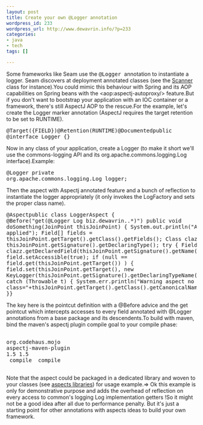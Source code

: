 ```yaml
--- 
layout: post
title: Create your own @Logger annotation
wordpress_id: 233
wordpress_url: http://www.dewavrin.info/?p=233
categories: 
- java
- tech
tags: []

---
```

Some frameworks like Seam use the <span class="term"><tt class="literal">@Logger </tt></span>annotation to instantiate a logger. Seam discovers at deployment annotated classes  (see the [Scanner](http://viewvc.jboss.org/cgi-bin/viewvc.cgi/jboss/jboss-seam/src/main/org/jboss/seam/deployment/Scanner.java?revision=1.29&view=markup) class for instance).You could mimic this behaviour with Spring and its AOP capabilities on Spring beans with the &lt;aop:aspectj-autoproxy/&gt; feature.But if you don't want to bootstrap your application with an IOC  container or a framework, there's still AspectJ AOP to the rescue.For the example, let's create the Logger marker annotation (AspectJ requires the target retention to be set to RUNTIME).<pre lang="java">@Target({FIELD})@Retention(RUNTIME)@Documentedpublic @interface Logger {}</pre>Now in any class of your application, create a Logger (to make it short we'll use the commons-logging API and its org.apache.commons.logging.Log interface).Example:<pre lang="java">@Logger private org.apache.commons.logging.Log logger;</pre>Then the aspect with Aspectj annotated feature and a bunch of reflection to instantiate the logger appropriately (it only invokes the LogFactory and sets the proper class name).<pre lang="java">@Aspectpublic class LoggerAspect {  @Before("get(@Logger Log biz.dewavrin..*)")  public void doSomething(JoinPoint thisJoinPoint) {    System.out.println("ASPECT logger applied");    Field[] fields = thisJoinPoint.getTarget().getClass().getFields();    Class clazz = thisJoinPoint.getSignature().getDeclaringType();    try {      Field field = clazz.getDeclaredField(thisJoinPoint.getSignature().getName());      field.setAccessible(true);      if (null == field.get(thisJoinPoint.getTarget()) ) {          field.set(thisJoinPoint.getTarget(), new KeyLogger(thisJoinPoint.getSignature().getDeclaringTypeName()));      }    } catch (Throwable t) {        System.err.println("Warning aspect no applied on class="+thisJoinPoint.getTarget().getClass().getCanonicalName());    }  }}</pre>The key here is the pointcut definition with a @Before advice and the get pointcut which intercepts accesses to every field annotated with @Logger annotations from a base package and its descendents.To build with maven, bind the maven's aspectj plugin compile goal to your compile phase:<pre lang="xml"><plugin>  <groupid>org.codehaus.mojo</groupid>  <artifactid>aspectj-maven-plugin</artifactid>  <configuration>    <source>1.5</source>    <target>1.5</target>  </configuration>  <executions>    <execution>       <phase>compile</phase>      <goals>        <goal>compile</goal>      </goals>    </execution>  </executions></plugin></pre>Note that the aspect could be packaged in a dedicated library and woven to your classes (see [aspects libraries](http://mojo.codehaus.org/aspectj-maven-plugin/libraryJars.html)) for usage example.=&gt; Ok this example is only for demonstrative purpose and adds the overhead of reflection on every access to common's logging Log implementation getters !So it might not be a good idea after all due to performance penalty. But it's just a starting point for other annotations with aspects ideas to build your own framework.
